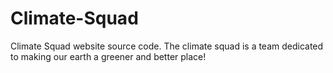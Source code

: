 # Climate-Squad
Climate Squad website source code.
The climate squad is a team dedicated to making our earth a greener and better place!
